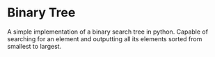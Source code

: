# Binary Tree
A simple implementation of a binary search tree in python.
Capable of searching for an element and outputting all its elements sorted from smallest to largest.
